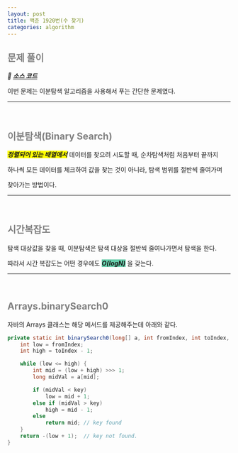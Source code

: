 ```yaml
---
layout: post
title: 백준 1920번(수 찾기)
categories: algorithm
---
```


## <span style="color:gray">문제 풀이</span>

***🔖 [소스 코드](https://github.com/Gilbert9172/coding-test/blob/main/backJoon/quiz1920.java)***

이번 문제는 이분탐색 알고리즘을 사용해서 푸는 간단한 문제였다.

---

<br>

## <span style="color:gray">이분탐색(Binary Search)</span>

***<span style="background-color:yellow">정렬되어 있는 배열에서</span>*** 데이터를 찾으려 시도할 때, 순차탐색처럼 처음부터 끝까지 

하나씩 모든 데이터를 체크하여 값을 찾는 것이 아니라, 탐색 범위를 절반씩 줄여가며 

찾아가는 방법이다.

---

<br>

## <span style="color:gray">시간복잡도</span>

탐색 대상값을 찾을 때, 이분탐색은 탐색 대상을 절반씩 줄여나가면서 탐색을 한다.

따라서 시간 복잡도는 어떤 경우에도 ***<span style="background-color:#66CDAA">O(logN)</span>*** 을 갖는다.

---

<br>

## <span style="color:gray">Arrays.binarySearch0</span>

자바의 Arrays 클래스는 해당 메서드를 제공해주는데 아래와 같다.

```java
private static int binarySearch0(long[] a, int fromIndex, int toIndex, long key) {
    int low = fromIndex;
    int high = toIndex - 1;

    while (low <= high) {
        int mid = (low + high) >>> 1;
        long midVal = a[mid];

        if (midVal < key)
            low = mid + 1;
        else if (midVal > key)
            high = mid - 1;
        else
            return mid; // key found
    }
    return -(low + 1);  // key not found.
}
```